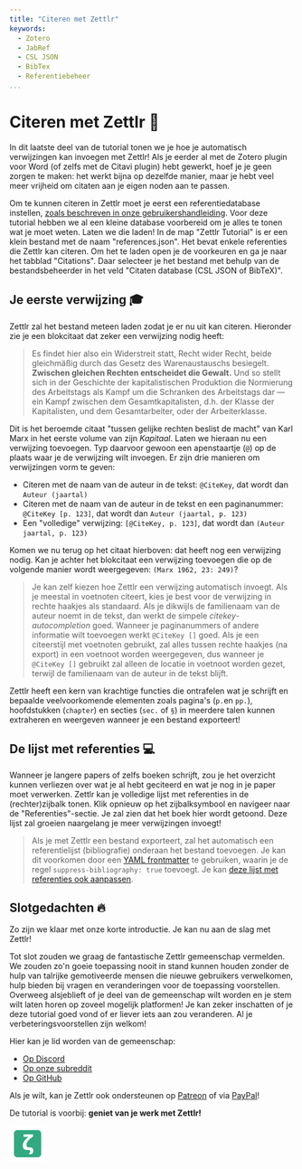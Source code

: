 ```yaml
---
title: "Citeren met Zettlr"
keywords:
  - Zotero
  - JabRef
  - CSL JSON
  - BibTex
  - Referentiebeheer
...
```


# Citeren met Zettlr 💬

In dit laatste deel van de tutorial tonen we je hoe je automatisch verwijzingen kan invoegen met Zettlr! Als je eerder al met de Zotero plugin voor Word (of zelfs met de Citavi plugin) hebt gewerkt, hoef je je geen zorgen te maken: het werkt bijna op dezelfde manier, maar je hebt veel meer vrijheid om citaten aan je eigen noden aan te passen.

Om te kunnen citeren in Zettlr moet je eerst een referentiedatabase instellen, [zoals beschreven in onze gebruikershandleiding](https://docs.zettlr.com/en/academic/citations/). Voor deze tutorial hebben we al een kleine database voorbereid om je alles te tonen wat je moet weten. Laten we die laden! In de map "Zettlr Tutorial" is er een klein bestand met de naam "references.json". Het bevat enkele referenties die Zettlr kan citeren. Om het te laden open je de voorkeuren en ga je naar het tabblad "Citations". Daar selecteer je het bestand met behulp van de bestandsbeheerder in het veld "Citaten database (CSL JSON of BibTeX)".

## Je eerste verwijzing 🎓

Zettlr zal het bestand meteen laden zodat je er nu uit kan citeren. Hieronder zie je een blokcitaat dat zeker een verwijzing nodig heeft:

> Es findet hier also ein Widerstreit statt, Recht wider Recht, beide gleichmäßig durch das Gesetz des Warenaustauschs besiegelt. **Zwischen gleichen Rechten entscheidet die Gewalt.** Und so stellt sich in der Geschichte der kapitalistischen Produktion die Normierung des Arbeitstags als Kampf um die Schranken des Arbeitstags dar — ein Kampf zwischen dem Gesamtkapitalisten, d.h. der Klasse der Kapitalisten, und dem Gesamtarbeiter, oder der Arbeiterklasse.

Dit is het beroemde citaat "tussen gelijke rechten beslist de macht" van Karl Marx in het eerste volume van zijn _Kapitaal_. Laten we hieraan nu een verwijzing toevoegen. Typ daarvoor gewoon een apenstaartje (`@`) op de plaats waar je de verwijzing wilt invoegen. Er zijn drie manieren om verwijzingen vorm te geven:

* Citeren met de naam van de auteur in de tekst: `@CiteKey`, dat wordt dan `Auteur (jaartal)`
* Citeren met de naam van de auteur in de tekst en een paginanummer: `@CiteKey [p. 123]`, dat wordt dan `Auteur (jaartal, p. 123)`
* Een "volledige" verwijzing: `[@CiteKey, p. 123]`, dat wordt dan `(Auteur jaartal, p. 123)`

Komen we nu terug op het citaat hierboven: dat heeft nog een verwijzing nodig. Kan je achter het blokcitaat een verwijzing toevoegen die op de volgende manier wordt weergegeven: `(Marx 1962, 23: 249)`?

> Je kan zelf kiezen hoe Zettlr een verwijzing automatisch invoegt. Als je meestal in voetnoten citeert, kies je best voor de verwijzing in rechte haakjes als standaard. Als je dikwijls de familienaam van de auteur noemt in de tekst, dan werkt de simpele _citekey-autocompletion_ goed. Wanneer je paginanummers of andere informatie wilt toevoegen werkt `@CiteKey []` goed. Als je een citeerstijl met voetnoten gebruikt, zal alles tussen rechte haakjes (na export) in een voetnoot worden weergegeven, dus wanneer je `@CiteKey []` gebruikt zal alleen de locatie in voetnoot worden gezet, terwijl de familienaam van de auteur in de tekst blijft.

Zettlr heeft een kern van krachtige functies die ontrafelen wat je schrijft en bepaalde veelvoorkomende elementen zoals pagina's (`p.`en `pp.`), hoofdstukken (`chapter`) en secties (`sec.` of `§`) in meerdere talen kunnen extraheren en weergeven wanneer je een bestand exporteert!

## De lijst met referenties 💻

Wanneer je langere papers of zelfs boeken schrijft, zou je het overzicht kunnen verliezen over wat je al hebt geciteerd en wat je nog in je paper moet verwerken. Zettlr kan je volledige lijst met referenties in de (rechter)zijbalk tonen. Klik opnieuw op het zijbalksymbool en navigeer naar de "Referenties"-sectie. Je zal zien dat het boek hier wordt getoond. Deze lijst zal groeien naargelang je meer verwijzingen invoegt!

> Als je met Zettlr een bestand exporteert, zal het automatisch een referentielijst (bibliografie) onderaan het bestand toevoegen. Je kan dit voorkomen door een [YAML frontmatter](https://docs.zettlr.com/en/core/yaml-frontmatter/) te gebruiken, waarin je de regel `suppress-bibliography: true` toevoegt. Je kan [deze lijst met referenties ook aanpassen](https://docs.zettlr.com/en/academic/citations/#customizing-the-list-of-references).

## Slotgedachten 🔥

Zo zijn we klaar met onze korte introductie. Je kan nu aan de slag met Zettlr!

Tot slot zouden we graag de fantastische Zettlr gemeenschap vermelden. We zouden zo'n goeie toepassing nooit in stand kunnen houden zonder de hulp van talrijke gemotiveerde mensen die nieuwe gebruikers verwelkomen, hulp bieden bij vragen en veranderingen voor de toepassing voorstellen. Overweeg alsjeblieft of je deel van de gemeenschap wilt worden en je stem wilt laten horen op zoveel mogelijk platformen! Je kan zeker inschatten of je deze tutorial goed vond of er liever iets aan zou veranderen. Al je verbeteringsvoorstellen zijn welkom!

Hier kan je lid worden van de gemeenschap:

- [Op Discord](https://discord.gg/PcfS3DM9Xj)
- [Op onze subreddit](https://www.reddit.com/r/Zettlr/)
- [Op GitHub](https://github.com/Zettlr/Zettlr/)

Als je wilt, kan je Zettlr ook ondersteunen op [Patreon](https://www.patreon.com/zettlr) of via [PayPal](https://www.paypal.me/hendrikerz)!

De tutorial is voorbij: **geniet van je werk met Zettlr!**

![Zettlr logo](zettlr.png)

